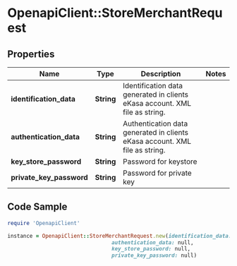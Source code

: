 # OpenapiClient::StoreMerchantRequest

## Properties

Name | Type | Description | Notes
------------ | ------------- | ------------- | -------------
**identification_data** | **String** | Identification data generated in clients eKasa account. XML file as string. | 
**authentication_data** | **String** | Authentication data generated in clients eKasa account. XML file as string. | 
**key_store_password** | **String** | Password for keystore | 
**private_key_password** | **String** | Password for private key | 

## Code Sample

```ruby
require 'OpenapiClient'

instance = OpenapiClient::StoreMerchantRequest.new(identification_data: null,
                                 authentication_data: null,
                                 key_store_password: null,
                                 private_key_password: null)
```


